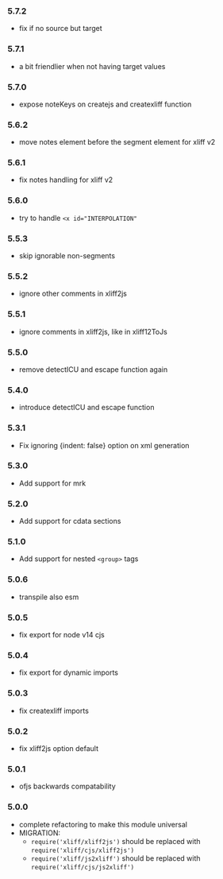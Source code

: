 ### 5.7.2

- fix if no source but target

### 5.7.1

- a bit friendlier when not having target values

### 5.7.0

- expose noteKeys on createjs and createxliff function

### 5.6.2

- move notes element before the segment element for xliff v2

### 5.6.1

- fix notes handling for xliff v2

### 5.6.0

- try to handle `<x id="INTERPOLATION"`

### 5.5.3

- skip ignorable non-segments

### 5.5.2

- ignore other comments in xliff2js

### 5.5.1

- ignore comments in xliff2js, like in xliff12ToJs

### 5.5.0

- remove detectICU and escape function again

### 5.4.0

- introduce detectICU and escape function

### 5.3.1

- Fix ignoring {indent: false} option on xml generation

### 5.3.0

- Add support for mrk

### 5.2.0

- Add support for cdata sections

### 5.1.0

- Add support for nested `<group>` tags

### 5.0.6

- transpile also esm

### 5.0.5

- fix export for node v14 cjs

### 5.0.4

- fix export for dynamic imports

### 5.0.3

- fix createxliff imports

### 5.0.2

- fix xliff2js option default

### 5.0.1

- ofjs backwards compatability

### 5.0.0

- complete refactoring to make this module universal
- MIGRATION:
    - `require('xliff/xliff2js')` should be replaced with `require('xliff/cjs/xliff2js')`
    - `require('xliff/js2xliff')` should be replaced with `require('xliff/cjs/js2xliff')`
